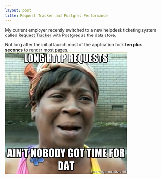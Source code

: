 ```yaml
---
layout: post
title: Request Tracker and Postgres Performance
---
```



My current employer recently switched to a new helpdesk ticketing system
called [Request Tracker](http://bestpractical.com/rt/) with [Postgres](http://www.postgresql.org/) as the data store.

Not long after the initial launch most of the application took **ten plus seconds** to render most pages.
[![](/static/images/no_time_for_dat_http_request.jpg)](/static/images/no_time_for_dat_http_request.jpg)